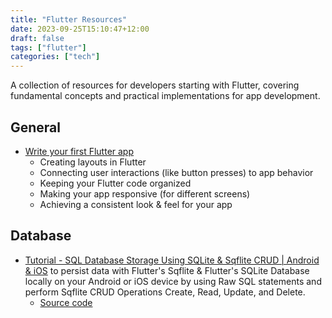 ```yaml
---
title: "Flutter Resources"
date: 2023-09-25T15:10:47+12:00
draft: false
tags: ["flutter"]
categories: ["tech"]
---
```


A collection of resources for developers starting with Flutter, covering fundamental concepts and practical implementations for app development.
<!--more-->

## General 
- [Write your first Flutter app](https://docs.flutter.dev/get-started/codelab)
  - Creating layouts in Flutter
  - Connecting user interactions (like button presses) to app behavior
  - Keeping your Flutter code organized
  - Making your app responsive (for different screens)
  - Achieving a consistent look & feel for your app

## Database
- [Tutorial - SQL Database Storage Using SQLite & Sqflite CRUD | Android & iOS](https://www.youtube.com/watch?v=UpKrhZ0Hppk) to persist data with Flutter's Sqflite & Flutter's SQLite Database locally on your Android or iOS device by using Raw SQL statements and perform Sqflite CRUD Operations Create, Read, Update, and Delete.
  - [Source code](https://github.com/JohannesMilke/sqflite_database_example)
